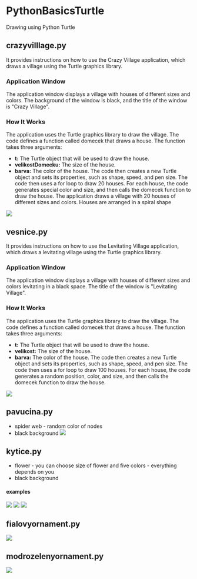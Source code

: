 # PythonBasicsTurtle
Drawing using Python Turtle

## crazyvilllage.py
It provides instructions on how to use the Crazy Village application, which draws a village using the Turtle graphics library.
### Application Window
The application window displays a village with houses of different sizes and colors. The background of the window is black, and the title of the window is "Crazy Village".
### How It Works
The application uses the Turtle graphics library to draw the village. The code defines a function called domecek that draws a house. The function takes three arguments:
- **t:** The Turtle object that will be used to draw the house.
- **velikostDomecku:** The size of the house.
- **barva:** The color of the house.
The code then creates a new Turtle object and sets its properties, such as shape, speed, and pen size. The code then uses a for loop to draw 20 houses. For each house, the code generates special color and size, and then calls the domecek function to draw the house. The application draws a village with 20 houses of different sizes and colors. Houses are arranged in a spiral shape

![](https://github.com/hrosicka/PythonBasicsTurtle/blob/master/doc/CrazyVillage.png)

## vesnice.py
It provides instructions on how to use the Levitating Village application, which draws a levitating village using the Turtle graphics library.
### Application Window
The application window displays a village with houses of different sizes and colors levitating in a black space. The title of the window is "Levitating Village".
### How It Works
The application uses the Turtle graphics library to draw the village. The code defines a function called domecek that draws a house. The function takes three arguments:
- **t:** The Turtle object that will be used to draw the house.
- **velikost:** The size of the house.
- **barva:** The color of the house.
The code then creates a new Turtle object and sets its properties, such as shape, speed, and pen size. The code then uses a for loop to draw 100 houses. For each house, the code generates a random position, color, and size, and then calls the domecek function to draw the house.

![](https://github.com/hrosicka/PythonBasicsTurtle/blob/master/doc/LevitatingVillage.png)

## pavucina.py
- spider web - random color of nodes
- black background
![](https://github.com/hrosicka/PythonBasicsTurtle/blob/master/doc/SpiderWeb.png)

## kytice.py
- flower - you can choose size of flower and five colors - everything depends on you
- black background
#### examples
![](https://github.com/hrosicka/PythonBasicsTurtle/blob/master/doc/Flower.png)
![](https://github.com/hrosicka/PythonBasicsTurtle/blob/master/doc/Flower2.png)
![](https://github.com/hrosicka/PythonBasicsTurtle/blob/master/doc/Flower3.png)

## fialovyornament.py
![](https://github.com/hrosicka/PythonBasicsTurtle/blob/master/doc/FialovyOrnament.png)

## modrozelenyornament.py
![](https://github.com/hrosicka/PythonBasicsTurtle/blob/master/doc/ModrozelenyOrnament.png)

